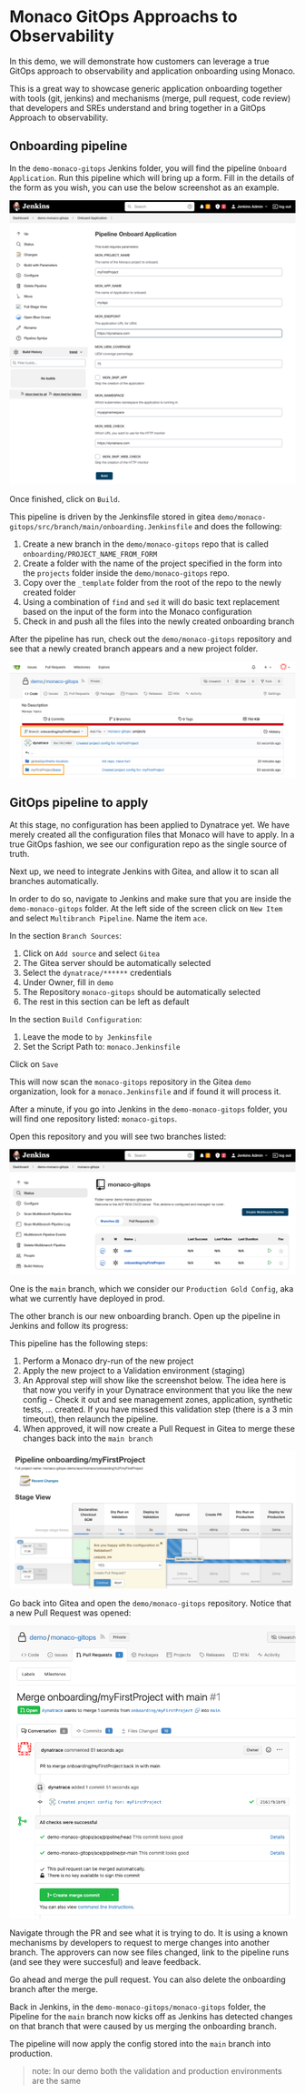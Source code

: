 # Monaco GitOps Approachs to Observability

In this demo, we will demonstrate how customers can leverage a true GitOps approach to observability and application onboarding using Monaco.

This is a great way to showcase generic application onboarding together with tools (git, jenkins) and mechanisms (merge, pull request, code review) that developers and SREs understand and bring together in a GitOps Approach to observability.

## Onboarding pipeline
In the `demo-monaco-gitops` Jenkins folder, you will find the pipeline `Onboard Application`.
Run this pipeline which will bring up a form.
Fill in the details of the form as you wish, you can use the below screenshot as an example.

![Monaco - Application Onboarding](assets/jenkins_onboarding_pipeline.png)

Once finished, click on `Build`.

This pipeline is driven by the Jenkinsfile stored in gitea `demo/monaco-gitops/src/branch/main/onboarding.Jenkinsfile` and does the following:

1. Create a new branch in the `demo/monaco-gitops` repo that is called `onboarding/PROJECT_NAME_FROM_FORM` 
2. Create a folder with the name of the project specified in the form into the `projects` folder inside the `demo/monaco-gitops` repo.
3. Copy over the `_template` folder from the root of the repo to the newly created folder
4. Using a combination of `find` and `sed` it will do basic text replacement based on the input of the form into the Monaco configuration
5. Check in and push all the files into the newly created onboarding branch

After the pipeline has run, check out the `demo/monaco-gitops` repository and see that a newly created branch appears and a new project folder.

![Gitea - Branch and Project created](assets/gitea_branch_project.png)

## GitOps pipeline to apply
At this stage, no configuration has been applied to Dynatrace yet. We have merely created all the configuration files that Monaco will have to apply. In a true GitOps fashion, we see our configuration repo as the single source of truth.

Next up, we need to integrate Jenkins with Gitea, and allow it to scan all branches automatically.

In order to do so, navigate to Jenkins and make sure that you are inside the `demo-monaco-gitops` folder. At the left side of the screen click on `New Item` and select `Multibranch Pipeline`. Name the item `ace`.

In the section `Branch Sources`:
1. Click on `Add source` and select `Gitea`
2. The Gitea server should be automatically selected
3. Select the `dynatrace/******` credentials
4. Under Owner, fill in `demo`
5. The Repository `monaco-gitops` should be automatically selected
6. The rest in this section can be left as default

In the section `Build Configuration`:
1. Leave the mode to `by Jenkinsfile`
2. Set the Script Path to: `monaco.Jenkinsfile`

Click on `Save`

This will now scan the `monaco-gitops` repository in the Gitea `demo` organization, look for a `monaco.Jenkinsfile` and if found it will process it.

After a minute, if you go into Jenkins in the `demo-monaco-gitops` folder, you will find one repository listed: `monaco-gitops`.

Open this repository and you will see two branches listed:

![Pipelines](assets/jenkins_ace_onboarding_pipeline.png)

One is the `main` branch, which we consider our `Production Gold Config`, aka what we currently have deployed in prod.

The other branch is our new onboarding branch. 
Open up the pipeline in Jenkins and follow its progress:

This pipeline has the following steps:

1. Perform a Monaco dry-run of the new project
2. Apply the new project to a Validation environment (staging)
3. An Approval step will show like the screenshot below. The idea here is that now you verify in your Dynatrace environment that you like the new config - Check it out and see management zones, application, synthetic tests, ... created. If you have missed this validation step (there is a 3 min timeout), then relaunch the pipeline.
4. When approved, it will now create a Pull Request in Gitea to merge these changes back into the `main branch`

![Onboarding pipeline progress](assets/jenkins_onboarding_progress.png)


Go back into Gitea and open the `demo/monaco-gitops` repository. Notice that a new Pull Request was opened:

![Pull Request](assets/gitea_pullrequest.png)

Navigate through the PR and see what it is trying to do. It is using a known mechanisms by developers to request to merge changes into another branch. The approvers can now see files changed, link to the pipeline runs (and see they were succesful) and leave feedback.

Go ahead and merge the pull request. You can also delete the onboarding branch after the merge.

Back in Jenkins, in the `demo-monaco-gitops/monaco-gitops` folder, the Pipeline for the `main` branch now kicks off as Jenkins has detected changes on that branch that were caused by us merging the onboarding branch.

The pipeline will now apply the config stored into the `main` branch into production.

>note: In our demo both the validation and production environments are the same

